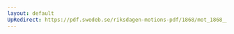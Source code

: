 ```yaml
---
layout: default
UpRedirect: https://pdf.swedeb.se/riksdagen-motions-pdf/1868/mot_1868__fk__00014/mot_1868__fk__00014_001.pdf
---
```

